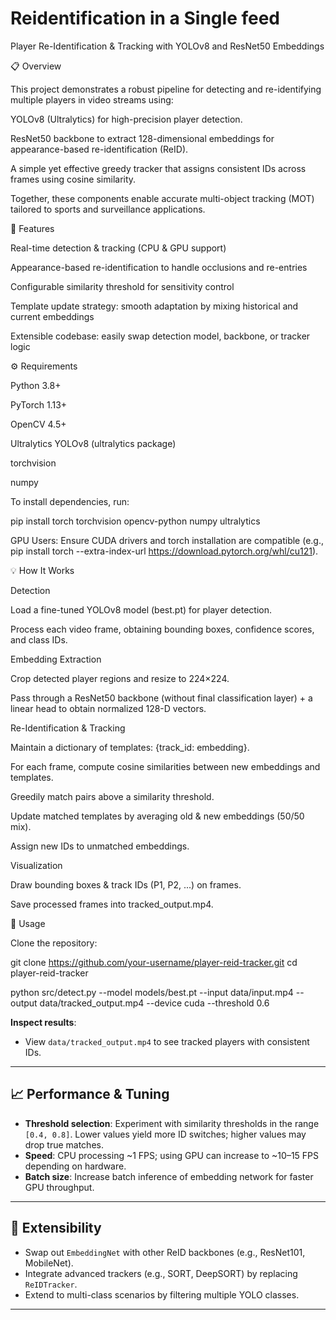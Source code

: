# Reidentification in a Single feed
Player Re-Identification & Tracking with YOLOv8 and ResNet50 Embeddings

📋 Overview

This project demonstrates a robust pipeline for detecting and re-identifying multiple players in video streams using:

YOLOv8 (Ultralytics) for high-precision player detection.

ResNet50 backbone to extract 128-dimensional embeddings for appearance-based re-identification (ReID).

A simple yet effective greedy tracker that assigns consistent IDs across frames using cosine similarity.

Together, these components enable accurate multi-object tracking (MOT) tailored to sports and surveillance applications.

🚀 Features

Real-time detection & tracking (CPU & GPU support)

Appearance-based re-identification to handle occlusions and re-entries

Configurable similarity threshold for sensitivity control

Template update strategy: smooth adaptation by mixing historical and current embeddings

Extensible codebase: easily swap detection model, backbone, or tracker logic

⚙️ Requirements

Python 3.8+

PyTorch 1.13+

OpenCV 4.5+

Ultralytics YOLOv8 (ultralytics package)

torchvision

numpy

To install dependencies, run:

pip install torch torchvision opencv-python numpy ultralytics

GPU Users: Ensure CUDA drivers and torch installation are compatible (e.g., pip install torch --extra-index-url https://download.pytorch.org/whl/cu121).


💡 How It Works

Detection

Load a fine-tuned YOLOv8 model (best.pt) for player detection.

Process each video frame, obtaining bounding boxes, confidence scores, and class IDs.

Embedding Extraction

Crop detected player regions and resize to 224×224.

Pass through a ResNet50 backbone (without final classification layer) + a linear head to obtain normalized 128-D vectors.

Re-Identification & Tracking

Maintain a dictionary of templates: {track_id: embedding}.

For each frame, compute cosine similarities between new embeddings and templates.

Greedily match pairs above a similarity threshold.

Update matched templates by averaging old & new embeddings (50/50 mix).

Assign new IDs to unmatched embeddings.

Visualization

Draw bounding boxes & track IDs (P1, P2, ...) on frames.

Save processed frames into tracked_output.mp4.

📝 Usage

Clone the repository:

git clone https://github.com/your-username/player-reid-tracker.git
cd player-reid-tracker





python src/detect.py --model models/best.pt --input data/input.mp4 --output data/tracked_output.mp4 --device cuda --threshold 0.6

**Inspect results**:
   - View `data/tracked_output.mp4` to see tracked players with consistent IDs.

---

## 📈 Performance & Tuning

- **Threshold selection**: Experiment with similarity thresholds in the range `[0.4, 0.8]`. Lower values yield more ID switches; higher values may drop true matches.
- **Speed**: CPU processing ~1 FPS; using GPU can increase to ~10–15 FPS depending on hardware.
- **Batch size**: Increase batch inference of embedding network for faster GPU throughput.

---

## 📂 Extensibility

- Swap out `EmbeddingNet` with other ReID backbones (e.g., ResNet101, MobileNet).
- Integrate advanced trackers (e.g., SORT, DeepSORT) by replacing `ReIDTracker`.
- Extend to multi-class scenarios by filtering multiple YOLO classes.

---
